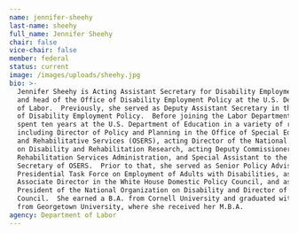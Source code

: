 ```yaml
---
name: jennifer-sheehy
last-name: sheehy
full_name: Jennifer Sheehy
chair: false
vice-chair: false
member: federal
status: current
image: /images/uploads/sheehy.jpg
bio: >-
  Jennifer Sheehy is Acting Assistant Secretary for Disability Employment Policy
  and head of the Office of Disability Employment Policy at the U.S. Department
  of Labor.  Previously, she served as Deputy Assistant Secretary in the Office
  of Disability Employment Policy.  Before joining the Labor Department, she
  spent ten years at the U.S. Department of Education in a variety of roles,
  including Director of Policy and Planning in the Office of Special Education
  and Rehabilitative Services (OSERS), acting Director of the National Institute
  on Disability and Rehabilitation Research, acting Deputy Commissioner of the
  Rehabilitation Services Administration, and Special Assistant to the Assistant
  Secretary of OSERS.  Prior to that, she served as Senior Policy Advisor on the
  Presidential Task Force on Employment of Adults with Disabilities, as
  Associate Director in the White House Domestic Policy Council, and as Vice
  President of the National Organization on Disability and Director of its CEO
  Council.  She earned a B.A. from Cornell University and graduated with honors
  from Georgetown University, where she received her M.B.A.
agency: Department of Labor
---
```


